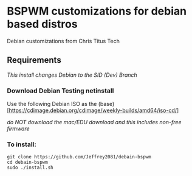 # BSPWM customizations for debian based distros
Debian customizations from Chris Titus Tech
 
## Requirements
_This install changes Debian to the SID (Dev) Branch_

### Download Debian Testing netinstall

Use the following Debian ISO as the (base)[https://cdimage.debian.org/cdimage/weekly-builds/amd64/iso-cd/]

*do NOT download the mac/EDU download and this includes non-free firmware*
### To install:

```
git clone https://github.com/Jeffrey2081/debain-bspwm
cd debain-bspwm
sudo ./install.sh
```

